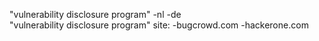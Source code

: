 "vulnerability disclosure program" -nl -de <br/>
"vulnerability disclosure program" site: -bugcrowd.com -hackerone.com<br/>
